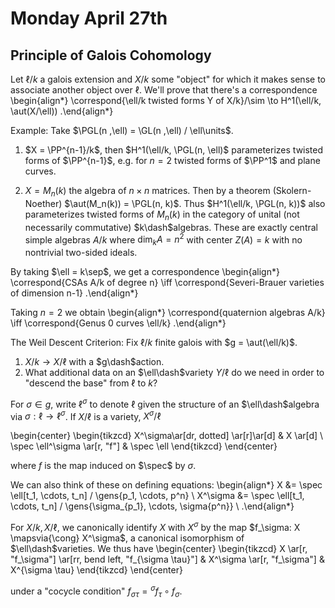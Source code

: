 # Monday April 27th

## Principle of Galois Cohomology

Let $\ell/k$ a galois extension and $X/k$ some "object" for which it makes sense to associate another object over $\ell$.
We'll prove that there's a correspondence
\begin{align*}
\correspond{\ell/k twisted forms Y of X/k}/\sim \to H^1(\ell/k, \aut(X/\ell))
.\end{align*}

Example:
Take $\PGL(n ,\ell) = \GL(n ,\ell) / \ell\units$.

1. $X = \PP^{n-1}/k$, then $H^1(\ell/k, \PGL(n, \ell)$ parameterizes twisted forms of $\PP^{n-1}$, e.g. for $n=2$ twisted forms of $\PP^1$ and plane curves.

2. $X = M_n(k)$ the algebra of $n\times n$ matrices.
  Then by a theorem (Skolern-Noether) $\aut(M_n(k)) = \PGL(n, k)$.
  Thus $H^1(\ell/k, \PGL(n, k))$ also parameterizes twisted forms of $M_n(k)$ in the category of unital (not necessarily commutative) $k\dash$algebras.
  These are exactly central simple algebras $A/k$ where $\dim_k A = n^2$ with center $Z(A) = k$ with no nontrivial two-sided ideals.

  By taking $\ell = k\sep$, we get a correspondence
  \begin{align*}
  \correspond{CSAs A/k of degree n} \iff \correspond{Severi-Brauer varieties of dimension n-1}
  .\end{align*}

  Taking $n=2$ we obtain
  \begin{align*}
  \correspond{quaternion algebras A/k} \iff \correspond{Genus 0 curves \ell/k}
  .\end{align*}

The Weil Descent Criterion:
Fix $\ell/k$ finite galois with $g = \aut(\ell/k)$.

1. $X/k \to X/\ell$ with a $g\dash$action.
2. What additional data on an $\ell\dash$variety $Y/\ell$ do we need in order to "descend the base" from $\ell$ to $k$?

For $\sigma \in g$, write $\ell^\sigma$ to denote $\ell$ given the structure of an $\ell\dash$algebra via $\sigma: \ell \to \ell^\sigma$.
If $X/\ell$ is a variety, $X^\sigma / \ell$ 

\begin{center}
\begin{tikzcd}
X^\sigma\ar[dr, dotted] \ar[r]\ar[d] & X \ar[d] \\
\spec \ell^\sigma \ar[r, "f"] & \spec \ell
\end{tikzcd}
\end{center}

where $f$ is the map induced on $\spec$ by $\sigma$.

We can also think of these on defining equations:
\begin{align*}
X &= \spec \ell[t_1, \cdots, t_n] / \gens{p_1, \cdots, p^n} \\
X^\sigma &= \spec \ell[t_1, \cdots, t_n] / \gens{\sigma_{p_1}, \cdots, \sigma{p^n}} \\
.\end{align*}

For $X/k, X/\ell$, we canonically identify $X$ with $X^\sigma$ by the map $f_\sigma: X \mapsvia{\cong} X^\sigma$, a canonical isomorphism of $\ell\dash$varieties.
We thus have
\begin{center}
\begin{tikzcd}
X \ar[r, "f_\sigma"] \ar[rr, bend left, "f_{\sigma \tau}"] & X^\sigma \ar[r, "f_\sigma"] & X^{\sigma \tau}
\end{tikzcd}
\end{center}

under a "cocycle condition" $f_{\sigma \tau} = {}^\sigma f_\tau \circ f_\sigma$.
